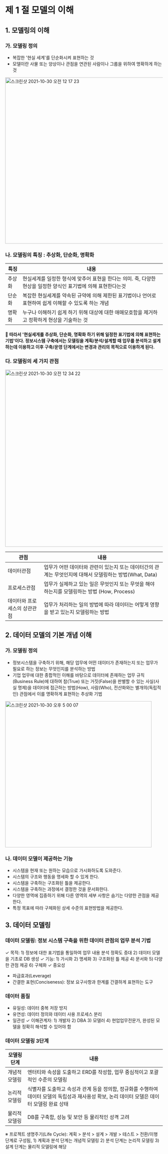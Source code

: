 # 제 1 절 모델의 이해
## 1. 모델링의 이해

### 가. 모델링 정의
* 복잡한 '현실 세계'를 단순화시켜 표현하는 것
* 모델이란 사물 또는 양상이나 관점을 연관된 사람이나 그룹을 위하여 명확하게 하는 것

<img width="532" alt="스크린샷 2021-10-30 오전 12 17 23" src="https://user-images.githubusercontent.com/49936027/139460225-c458535b-ab3e-454e-978d-4d22f3587b57.png">

### 나. 모델링의 특징 : 추상화, 단순화, 명확화

|특징|내용|
|------|---|
| 추상화 | 현실세계를 일정한 형식에 맞추어 표현을 한다는 의미. 죽, 다양한 현상을 일정한 양식인 표기법에 의해 표현한다는것|
| 단순화 | 복잡한 현실세계를 약속된 규약에 의해 제한된 표기법이나 언어로 표현하여 쉽게 이해할 수 있도록 하는 개념|
| 명확화 | 누구나 이해하기 쉽게 하기 위해 대상에 대한 애매모호함을 제거하고 정확하게 현상을 기술하는 것|
#### 📕 따라서 '현실세게를 추상화, 단순화, 명확화 하기 위해 일정한 표기법에 의해 표현하는 기법'이다. 정보시스템 구축에서는 모델링을 계획/분석/설계할 때 업무를 분석하고 설계하는데 이용하고 이후 구축/운영 단계에서는 변경과 관리의 목적으로 이용하게 된다. 


### 다. 모델링의 세 가지 관점
 <img width="567" alt="스크린샷 2021-10-30 오전 12 34 22" src="https://user-images.githubusercontent.com/49936027/139462781-b7dc6ebd-e9e0-4500-bc5f-15f1da8b473f.png">

|관점|내용|
|------|---|
| 데이터관점 |업무가 어떤 데이터와 관련이 있는지 또는 데이터간의 관계는 무엇인지에 대해서 모델링하는 방법(What, Data)|
| 프로세스관점 |업무가 실제하고 있는 일은 무엇인지 또는 무엇을 해야 하는지를 모델링하는 방법 (How, Process)|
| 데이터와 프로세스의 상관관점 |업무가 처리하는 일의 방법에 따라 데이터는 어떻게 영향을 받고 있는지 모델링하는 방법|


## 2. 데이터 모델의 기본 개념 이해

### 가. 모델링 정의
* 정보시스템을 구축하기 위해, 해당 업무에 어떤 데이터가 존재하는지 또는 업무가 필요로 하는 정보는 무엇인지를 분석하는 방법
* 기업 업무에 대한 종합적인 이해를 바탕으로 데이터에 존재하는 업무 규칙(Business Rule)에 대하여 참(True) 또는 거짓(False)을 판별할 수 있는 사실(사실 명제)을 데이터에 접근하는 방법(How), 사람(Who), 전산화와는 별개의(독립적인) 관점에서 이를 명확하게 표현하는 추상화 기법
<img width="468" alt="스크린샷 2021-10-30 오후 5 00 07" src="https://user-images.githubusercontent.com/49936027/139525238-98ed6585-a2d6-4678-9713-884214d5c632.png">

### 나. 데이터 모델이 제공하는 기능
* 시스템을 현재 또는 원하는 모습으로 가시화하도록 도와준다.
* 시스템의 구조와 행동을 명세화 할 수 있게 한다.
* 시스템을 구축하는 구조화된 틀을 제공한다.
* 시스템을 구축하는 과정에서 결정한 것을 문서화한다.
* 다양한 영역에 집중하기 위해 다른 영역의 세부 사항은 숨기는 다양한 관점을 제공한다.
* 특정 목표에 따라 구체화된 상세 수준의 표현방법을 제공한다.


## 3. 데이터 모델링

### 데이터 모델링: 정보 시스템 구축을 위한 데이터 관점의 업무 분석 기법
✓ 목적: 1) 정보에 대한 표기법을 통일하여 업무 내용 분석 정확도 증대 2) 데이터 모델을 기초로 DB 생성
✓ 기능: 1) 가시화 2) 명세화 3) 구조화된 틀 제공 4) 문서화 5) 다양한 관점 제공 6) 구체화
✓ 중요성
* 파급효과(Leverage)
* 간결한 표현(Conciseness): 정보 요구사항과 한계를 간결하게 표현하는 도구
### 데이터 품질
* 유일성: 데이터 중복 저장 방지
* 유연성: 데이터 정의와 데이터 사용 프로세스 분리
* 일관성
✓ 이해관계자: 1) 개발자 2) DBA 3) 모델러 4) 현업업무전문가, 완성된 모델을 정확히 해석할 수 있어야 함
### 데이터 모델링 3단계
| 모델링 단계 | 내용 |
|-----|-----|
|개념적 모델링| 엔터티와 속성을 도출하고 ERD를 작성함, 업무 중심적이고 포괄적인 수준의 모델링|
|논리적 모델링| 식별자를 도출하고 속성과 관계 등을 정의함, 정규화를 수행하여 데이터 모델의 독립성과 재사용성 확보, 논리 데이터 모델은 데이터 모델링 완료 상태|
|물리적 모델링| DB를 구축함, 성능 및 보안 등 물리적인 성격 고려|

※ 프로젝트 생명주기(Life Cycle): 계획 > 분석 > 설계 > 개발 > 테스트 > 전환/이행 단계로 구성됨, 1) 계획과 분석 단계는 개념적 모델링 2) 분석 단계는 논리적 모델링 3) 설계 단계는 물리적 모델링에 해당

